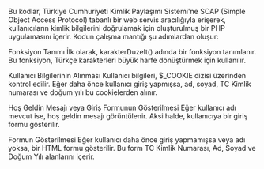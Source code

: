 Bu kodlar, Türkiye Cumhuriyeti Kimlik Paylaşımı Sistemi'ne SOAP (Simple Object Access Protocol) tabanlı bir web servis aracılığıyla erişerek, kullanıcıların kimlik bilgilerini doğrulamak için oluşturulmuş bir PHP uygulamasını içerir. Kodun çalışma mantığı şu adımlardan oluşur:

Fonksiyon Tanımı İlk olarak, karakterDuzelt() adında bir fonksiyon tanımlanır. Bu fonksiyon, Türkçe karakterleri büyük harfe dönüştürmek için kullanılır.

Kullanıcı Bilgilerinin Alınması Kullanıcı bilgileri, $_COOKIE dizisi üzerinden kontrol edilir. Eğer daha önce kullanıcı giriş yapmışsa, ad, soyad, TC Kimlik numarası ve doğum yılı bu cookielerden alınır.

Hoş Geldin Mesajı veya Giriş Formunun Gösterilmesi Eğer kullanıcı adı mevcut ise, hoş geldin mesajı görüntülenir. Aksi halde, kullanıcıya bir giriş formu gösterilir.

Formun Gösterilmesi Eğer kullanıcı daha önce giriş yapmamışsa veya adı yoksa, bir HTML formu gösterilir. Bu form TC Kimlik Numarası, Ad, Soyad ve Doğum Yılı alanlarını içerir.
